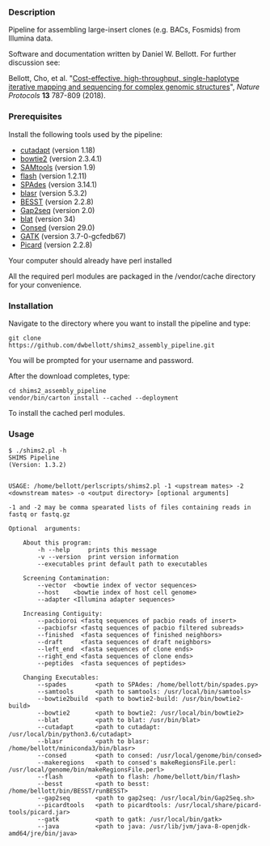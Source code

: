 ### Description

Pipeline for assembling large-insert clones (e.g. BACs, Fosmids) from Illumina data.

Software and documentation written by Daniel W. Bellott. For further discussion see:

Bellott, Cho, et al. "[Cost-effective, high-throughput, single-haplotype iterative mapping and sequencing for complex genomic structures](http://dx.doi.org/10.1038/nprot.2018.019)", *Nature Protocols* **13** 787-809 (2018).

### Prerequisites

Install the following tools used by the pipeline:

- [cutadapt](https://cutadapt.readthedocs.io/en/stable/installation.html)	(version 1.18)
- [bowtie2](http://bowtie-bio.sourceforge.net/bowtie2/manual.shtml#obtaining-bowtie-2) (version 2.3.4.1)
- [SAMtools](http://www.htslib.org/download/) (version 1.9)
- [flash](https://ccb.jhu.edu/software/FLASH/) (version 1.2.11)
- [SPAdes](http://cab.spbu.ru/files/release3.10.1/manual.html#sec2) (version 3.14.1)
- [blasr](https://github.com/PacificBiosciences/blasr/wiki/Blasr-Installation-Qs-&-As) (version 5.3.2)
- [BESST](https://github.com/ksahlin/BESST/blob/master/docs/INSTALL.md) (version 2.2.8)
- [Gap2seq](https://www.cs.helsinki.fi/u/lmsalmel/Gap2Seq/) (version 2.0)
- [blat](http://hgdownload.soe.ucsc.edu/downloads.html#source_downloads) (version 34)
- [Consed](http://www.phrap.org/consed/consed.html#howToGet) (version 29.0)
- [GATK](https://github.com/broadinstitute/gatk/releases) (version 3.7-0-gcfedb67)
- [Picard](https://github.com/broadinstitute/picard/releases/tag/2.24.0) (version 2.2.8)

Your computer should already have perl installed

All the required perl modules are packaged in the /vendor/cache directory for your convenience.

### Installation

Navigate to the directory where you want to install the pipeline and type:

```
git clone
https://github.com/dwbellott/shims2_assembly_pipeline.git
```

You will be prompted for your username and password.

After the download completes, type:

```
cd shims2_assembly_pipeline
vendor/bin/carton install --cached --deployment
```

To install the cached perl modules.

### Usage

```
$ ./shims2.pl -h
SHIMS Pipeline
(Version: 1.3.2)


USAGE: /home/bellott/perlscripts/shims2.pl -1 <upstream mates> -2 <downstream mates> -o <output directory> [optional arguments]

-1 and -2 may be comma spearated lists of files containing reads in fastq or fastq.gz

Optional  arguments:

	About this program:
		-h --help     prints this message
		-v --version  print version information
		--executables print default path to executables

	Screening Contamination:
		--vector  <bowtie index of vector sequences>
		--host    <bowtie index of host cell genome>
		--adapter <Illumina adapter sequences>

	Increasing Contiguity:
		--pacbioroi <fastq sequences of pacbio reads of insert>
		--pacbiofsr <fastq sequences of pacbio filtered subreads>
		--finished  <fasta sequences of finished neighbors>
		--draft     <fasta sequences of draft neighbors>
		--left_end  <fasta sequences of clone ends>
		--right_end <fasta sequences of clone ends>
		--peptides  <fasta sequences of peptides>

	Changing Executables:
		--spades        <path to SPAdes: /home/bellott/bin/spades.py>
		--samtools      <path to samtools: /usr/local/bin/samtools>
		--bowtie2build  <path to bowtie2-build: /usr/bin/bowtie2-build>
		--bowtie2       <path to bowtie2: /usr/local/bin/bowtie2>
		--blat          <path to blat: /usr/bin/blat>
		--cutadapt      <path to cutadapt: /usr/local/bin/python3.6/cutadapt>
		--blasr         <path to blasr: /home/bellott/miniconda3/bin/blasr>
		--consed        <path to consed: /usr/local/genome/bin/consed>
		--makeregions   <path to consed's makeRegionsFile.perl: /usr/local/genome/bin/makeRegionsFile.perl>
		--flash         <path to flash: /home/bellott/bin/flash>
		--besst         <path to besst: /home/bellott/bin/BESST/runBESST>
		--gap2seq       <path to gap2seq: /usr/local/bin/Gap2Seq.sh>
		--picardtools   <path to picardtools: /usr/local/share/picard-tools/picard.jar>
		--gatk          <path to gatk: /usr/local/bin/gatk>
		--java          <path to java: /usr/lib/jvm/java-8-openjdk-amd64/jre/bin/java>
  ```
